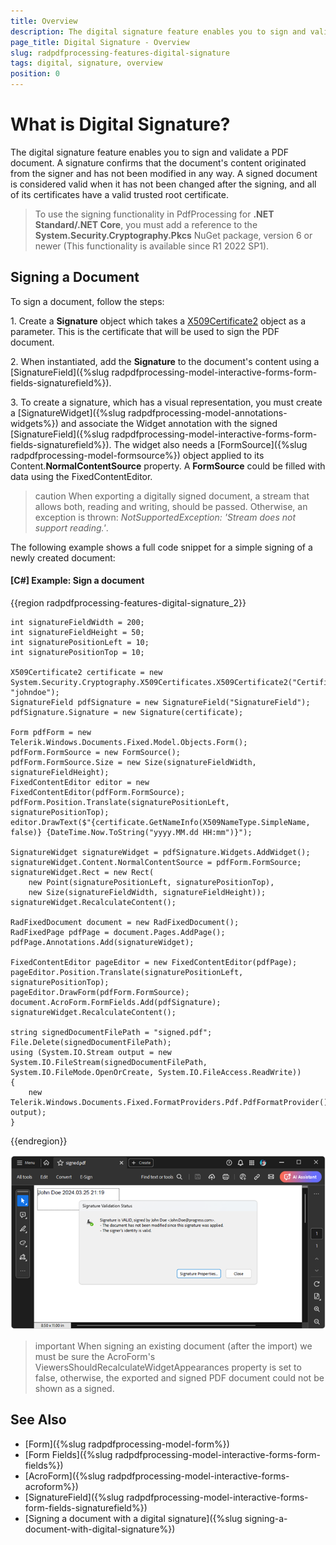 ```yaml
---
title: Overview
description: The digital signature feature enables you to sign and validate a PDF document. 
page_title: Digital Signature - Overview
slug: radpdfprocessing-features-digital-signature
tags: digital, signature, overview
position: 0
---
```


# What is Digital Signature?

The digital signature feature enables you to sign and validate a PDF document. A signature confirms that the document's content originated from the signer and has not been modified in any way. A signed document is considered valid when it has not been changed after the signing, and all of its certificates have a valid trusted root certificate.

>To use the signing functionality in PdfProcessing for **.NET Standard/.NET Core**, you must add a reference to the **System.Security.Cryptography.Pkcs** NuGet package, version 6 or newer (This functionality is available since R1 2022 SP1).

## Signing a Document

To sign a document, follow the steps:

1\. Create a **Signature** object which takes a [X509Certificate2](https://msdn.microsoft.com/en-us/library/system.security.cryptography.x509certificates.x509certificate2(v=vs.110).aspx) object as a parameter. This is the certificate that will be used to sign the PDF document.

2\. When instantiated, add the **Signature** to the document's content using a [SignatureField]({%slug radpdfprocessing-model-interactive-forms-form-fields-signaturefield%}).

3\. To create a signature, which has a visual representation, you must create a [SignatureWidget]({%slug radpdfprocessing-model-annotations-widgets%}) and associate the Widget annotation with the signed [SignatureField]({%slug radpdfprocessing-model-interactive-forms-form-fields-signaturefield%}). The widget also needs a [FormSource]({%slug radpdfprocessing-model-formsource%}) object applied to its Content.**NormalContentSource** property. A **FormSource** could be filled with data using the FixedContentEditor.

>caution When exporting a digitally signed document, a stream that allows both, reading and writing, should be passed. Otherwise, an exception is thrown: *NotSupportedException: 'Stream does not support reading.'*.

The following example shows a full code snippet for a simple signing of a newly created document:

#### **[C#] Example: Sign a document**

{{region radpdfprocessing-features-digital-signature_2}}

    int signatureFieldWidth = 200;
    int signatureFieldHeight = 50;
    int signaturePositionLeft = 10;
    int signaturePositionTop = 10; 

    X509Certificate2 certificate = new System.Security.Cryptography.X509Certificates.X509Certificate2("Certificate.pfx", "johndoe");
    SignatureField pdfSignature = new SignatureField("SignatureField");
    pdfSignature.Signature = new Signature(certificate);

    Form pdfForm = new Telerik.Windows.Documents.Fixed.Model.Objects.Form();
    pdfForm.FormSource = new FormSource();
    pdfForm.FormSource.Size = new Size(signatureFieldWidth, signatureFieldHeight);
    FixedContentEditor editor = new FixedContentEditor(pdfForm.FormSource);
    pdfForm.Position.Translate(signaturePositionLeft, signaturePositionTop);
    editor.DrawText($"{certificate.GetNameInfo(X509NameType.SimpleName, false)} {DateTime.Now.ToString("yyyy.MM.dd HH:mm")}");

    SignatureWidget signatureWidget = pdfSignature.Widgets.AddWidget();
    signatureWidget.Content.NormalContentSource = pdfForm.FormSource;
    signatureWidget.Rect = new Rect(
        new Point(signaturePositionLeft, signaturePositionTop),
        new Size(signatureFieldWidth, signatureFieldHeight));
    signatureWidget.RecalculateContent();

    RadFixedDocument document = new RadFixedDocument();
    RadFixedPage pdfPage = document.Pages.AddPage();
    pdfPage.Annotations.Add(signatureWidget);

    FixedContentEditor pageEditor = new FixedContentEditor(pdfPage);
    pageEditor.Position.Translate(signaturePositionLeft, signaturePositionTop);
    pageEditor.DrawForm(pdfForm.FormSource);
    document.AcroForm.FormFields.Add(pdfSignature);
    signatureWidget.RecalculateContent();

    string signedDocumentFilePath = "signed.pdf";
    File.Delete(signedDocumentFilePath);
    using (System.IO.Stream output = new System.IO.FileStream(signedDocumentFilePath, System.IO.FileMode.OpenOrCreate, System.IO.FileAccess.ReadWrite))
    {
        new Telerik.Windows.Documents.Fixed.FormatProviders.Pdf.PdfFormatProvider().Export(document, output);
    }

{{endregion}}

![Signed PDF](images/radpdfprocessing-features-digital-signature.png)

>important When signing an existing document (after the import) we must be sure the AcroForm's ViewersShouldRecalculateWidgetAppearances property is set to false, otherwise, the exported and signed PDF document could not be shown as a signed. 

## See Also

* [Form]({%slug radpdfprocessing-model-form%})
* [Form Fields]({%slug radpdfprocessing-model-interactive-forms-form-fields%})
* [AcroForm]({%slug radpdfprocessing-model-interactive-forms-acroform%})
* [SignatureField]({%slug radpdfprocessing-model-interactive-forms-form-fields-signaturefield%})
* [Signing a document with a digital signature]({%slug signing-a-document-with-digital-signature%})
